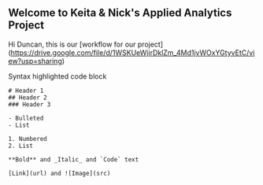 ## Welcome to Keita & Nick's Applied Analytics Project 

Hi Duncan, this is our [workflow for our project] (https://drive.google.com/file/d/1WSKUeWjirDklZm_4Md1jvWOxYGtyvEtC/view?usp=sharing)


Syntax highlighted code block
```
# Header 1
## Header 2
### Header 3

- Bulleted
- List

1. Numbered
2. List

**Bold** and _Italic_ and `Code` text

[Link](url) and ![Image](src)
```
